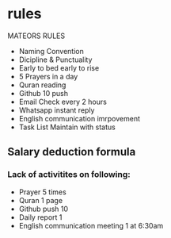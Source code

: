 # rules
MATEORS RULES

* Naming Convention
* Dicipline & Punctuality
* Early to bed early to rise
* 5 Prayers in a day
* Quran reading
* Github 10 push
* Email Check every 2 hours
* Whatsapp instant reply
* English communication imrpovement
* Task List Maintain with status

## Salary deduction formula

### Lack of activitites on following:
* Prayer 5 times
* Quran 1 page
* Github push 10
* Daily report 1
* English communication meeting 1 at 6:30am
